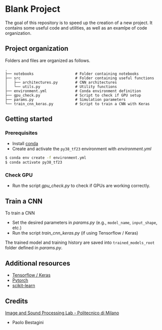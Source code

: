 # Blank Project
The goal of this repository is to speed up the creation of a new project.
It contains some useful code and utilities, as well as an examlpe of code organization.

## Project organization
Folders and files are organized as follows.

    .
    ├── notebooks                   # Folder containing notebooks
    ├── src                         # Folder containing useful functions
    │   ├── architectures.py        # CNN architectures
    │   └── utils.py                # Utility functions
    ├── environment.yml             # Conda environment definition
    ├── gpu_check.py                # Script to check if GPU setup
    ├── params.py                   # Simulation parameters
    └── train_cnn_keras.py          # Script to train a CNN with Keras

## Getting started

### Prerequisites
- Install [conda](https://docs.conda.io/en/latest/miniconda.html)
- Create and activate the `py38_tf23` environment with *environment.yml*
```bash
$ conda env create -f environment.yml
$ conda activate py38_tf23
```

### Check GPU
- Run the script *gpu_check.py* to check if GPUs are working correctly.


## Train a CNN
To train a CNN
- Set the desired parameters in *params.py* (e.g., `model_name`, `input_shape`, etc.)
- Run the script *train_cnn_keras.py* (if using Tensorflow / Keras)

The trained model and training history are saved into `trained_models_root` folder defined in *params.py*.

## Additional resources
- [Tensorflow / Keras](https://www.tensorflow.org/tutorials)
- [Pytorch](https://pytorch.org/tutorials/)
- [scikit-learn](https://scikit-learn.org/stable/tutorial/index.html)

## Credits
[Image and Sound Processing Lab - Politecnico di Milano](http://ispl.deib.polimi.it/)
- Paolo Bestagini
